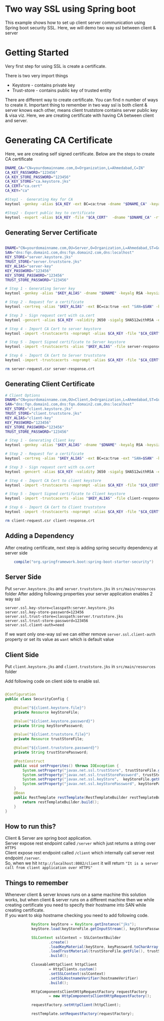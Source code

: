 
# Two way SSL using Spring boot

This example shows how to set up client server communication using Spring boot security SSL.
Here, we will demo two way ssl between client & server

# Getting Started

   Very first step for using SSL is create a certificate.
   
   There is two very import things 
   * Keystore - contains private key
   * Trust-store - contains public key of trusted entity

   There are different way to create certificate. You can find n number of ways to create it.
   Important thing to remember in two way ssl is both client & server knows each other, means client truststore contains server public key & visa viz.
   Here, we are creating certificate with having CA between client and server.
   
# Generating CA Certificate
   
Here, we are creating self signed certificate.
Below are the steps to create CA certificate
```bash
DNAME_CA="CN=yourdomainname.com,O=Organization,L=Ahmedabad,C=IN"
CA_KEY_PASSWORD="123456"
CA_KEY_STORE_PASSWORD="123456"
CA_KEY_STORE="ca.keystore.jks"
CA_CERT="ca.cert"
CA_KEY="ca"

#Step1 -  Generating Key for CA
keytool -genkey -alias $CA_KEY -ext BC=ca:true -dname "$DNAME_CA" -keyalg RSA -keysize 4096 -sigalg SHA512withRSA -keypass "$CA_KEY_PASSWORD" -validity 3650 -keystore "$CA_KEY_STORE" -storepass "$CA_KEY_STORE_PASSWORD"

#Step2 - Export public key to certificate
keytool -export -alias $CA_KEY -file "$CA_CERT"  -dname "$DNAME_CA" -rfc -keystore "$CA_KEY_STORE" -storepass "$CA_KEY_STORE_PASSWORD"

```
    
## Generating Server Certificate 
```bash

DNAME="CN=yourdomainname.com,OU=Server,O=Organization,L=Ahmedabad,ST=Gujarat,C=IN"
SAN="dns:fqn.domain1.com,dns:fqn.domain2.com,dns:localhost"
KEY_STORE="server.keystore.jks"
TRUST_STORE="server.truststore.jks"
KEY_ALIAS="server-key"
KEY_PASSWORD="123456"
KEY_STORE_PASSWORD="123456"
TRUST_STORE_PASSWORD="123456"

# Step 1 - Generating Server key 
keytool -genkey -alias "$KEY_ALIAS" -dname "$DNAME" -keyalg RSA -keysize 4096 -sigalg SHA512withRSA -keypass "$KEY_PASSWORD" -validity 3650 -keystore "$KEY_STORE" -storepass "$KEY_STORE_PASSWORD"

# Step 2 - Request for a certificate
keytool -certreq -alias "$KEY_ALIAS" -ext BC=ca:true -ext "SAN=$SAN" -keyalg RSA -keysize 4096 -sigalg SHA512withRSA -keypass "$KEY_PASSWORD" -validity 3650 -keystore "$KEY_STORE" -storepass "$KEY_STORE_PASSWORD" -file server-request.csr

# Step 3 - Sign request cert with ca.cert
keytool -gencert -alias $CA_KEY -validity 3650 -sigalg SHA512withRSA -ext "SAN=$SAN" -infile server-request.csr -outfile server-response.crt -rfc -keypass "$CA_KEY_PASSWORD" -keystore "$CA_KEY_STORE" -storepass "$CA_KEY_STORE_PASSWORD"

# Step 4 - Import CA Cert to server keystore
keytool -import -trustcacerts -noprompt -alias $CA_KEY -file "$CA_CERT" -keystore "$KEY_STORE" -storepass "$KEY_STORE_PASSWORD"

# Step 5 - Import Signed certificate to Server keystore
keytool -import -trustcacerts -alias "$KEY_ALIAS" -file server-response.crt -keypass "$KEY_PASSWORD" -keystore "$KEY_STORE" -storepass "$KEY_STORE_PASSWORD"

# Step 6 - Import CA Cert to Server truststore
keytool -import -trustcacerts -noprompt -alias $CA_KEY -file "$CA_CERT" -keystore "$TRUST_STORE" -storepass "$TRUST_STORE_PASSWORD"

rm server-request.csr server-response.crt

```
## Generating Client Certificate
```bash
# Client Options
DNAME="CN=yourdomainname.com,OU=Client,O=Organization,L=Ahmedabad,ST=Gujarat,C=IN"
SAN="dns:fqn.domain1.com,dns:fqn.domain2.com,dns:localhost"
KEY_STORE="client.keystore.jks"
TRUST_STORE="client.truststore.jks"
KEY_ALIAS="client-key"
KEY_PASSWORD="123456"
KEY_STORE_PASSWORD="123456"
TRUST_STORE_PASSWORD="123456"

# Step 1 - Generating Client key 
keytool -genkey -alias "$KEY_ALIAS" -dname "$DNAME" -keyalg RSA -keysize 4096 -sigalg SHA512withRSA -keypass "$KEY_PASSWORD" -validity 3650 -keystore "$KEY_STORE" -storepass "$KEY_STORE_PASSWORD"

# Step 2 - Request for a certificate
keytool -certreq -alias "$KEY_ALIAS" -ext BC=ca:true -ext "SAN=$SAN" -keyalg RSA -keysize 4096 -sigalg SHA512withRSA -keypass "$KEY_PASSWORD" -validity 3650 -keystore "$KEY_STORE" -storepass "$KEY_STORE_PASSWORD" -file client-request.csr

# Step 3 - Sign request cert with ca.cert
keytool -gencert -alias $CA_KEY -validity 3650 -sigalg SHA512withRSA -ext "SAN=$SAN" -infile client-request.csr -outfile client-response.crt -rfc -keypass "$CA_KEY_PASSWORD" -keystore "$CA_KEY_STORE" -storepass "$CA_KEY_STORE_PASSWORD"

# Step 4 - Import CA Cert to client keystore
keytool -import -trustcacerts -noprompt -alias $CA_KEY -file "$CA_CERT" -keystore "$KEY_STORE" -storepass "$KEY_STORE_PASSWORD"

# Step 5 - Import Signed certificate to Client keystore
keytool -import -trustcacerts -alias "$KEY_ALIAS" -file client-response.crt -keypass "$KEY_PASSWORD" -keystore "$KEY_STORE" -storepass "$KEY_STORE_PASSWORD"

# Step 6 - Import CA Cert to Client truststore
keytool -import -trustcacerts -noprompt -alias $CA_KEY -file "$CA_CERT" -keystore "$TRUST_STORE" -storepass "$TRUST_STORE_PASSWORD"

rm client-request.csr client-response.crt

```


## Adding a Dependency
After creating certificate, next step is adding spring security dependency at server side
```gradle
    compile("org.springframework.boot:spring-boot-starter-security")
```

## Server Side
Put ```server.keystore.jks``` and ```server.truststore.jks``` in ```src/main/resources``` folder
After adding following properties your server application enables 2 way ssl

```
server.ssl.key-store=classpath:server.keystore.jks
server.ssl.key-store-password=123456
server.ssl.trust-store=classpath:server.truststore.jks
server.ssl.trust-store-password=123456
server.ssl.client-auth=need
```
If we want only one-way ssl we can either remove ```server.ssl.client-auth``` property or set its value as ```want``` which is default value


## Client Side
Put ```client.keystore.jks``` and ```client.truststore.jks``` in ```src/main/resources``` folder

Add following code on client side to enable ssl.
```java

@Configuration
public class SecurityConfig {

    @Value("${client.keystore.file}")
    private Resource keyStoreFile;

    @Value("${client.keystore.password}")
    private String keyStorePassword;

    @Value("${client.truststore.file}")
    private Resource trustStoreFile;

    @Value("${client.truststore.password}")
    private String trustStorePassword;

    @PostConstruct
    public void setProperites() throws IOException {
        System.setProperty("javax.net.ssl.trustStore", trustStoreFile.getFile().getAbsolutePath());
        System.setProperty("javax.net.ssl.trustStorePassword", trustStorePassword);
        System.setProperty("javax.net.ssl.keyStore",  keyStoreFile.getFile().getAbsolutePath());
        System.setProperty("javax.net.ssl.keyStorePassword", keyStorePassword);
    }
    @Bean
    public RestTemplate restTemplate(RestTemplateBuilder restTemplateBuilder){
        return restTemplateBuilder.build();
    }
}

```

## How to run this?

Client & Server are spring boot application.<br/>
Server expose rest endpoint called ```/server``` which just returns a string over ```HTTPS``` <br/>
Client expose rest endpoint called ```/client``` which internally call server rest endpoint ```/server```. <br/>
So, when we hit ```http://localhost:8082/client``` it will return ```"It is a server call from client application over HTTPS"```

## Things to remember

Whenever client & server knows runs on a same machine this solution works, but when client & server runs on a different machine then we while creating certificate you need to specify their hostname into SAN while creating certificate.<br/>
If you want to skip hostname checking you need to add following code.

```java
            KeyStore keyStore = KeyStore.getInstance("jks");
            keyStore.load(keyStoreFile.getInputStream(), keyStorePassword.toCharArray());

            SSLContext sslContext = SSLContextBuilder
                    .create()
                    .loadKeyMaterial(keyStore, keyPassword.toCharArray())
                    .loadTrustMaterial(trustStoreFile.getFile(), trustStorePassword.toCharArray())
                    .build();

            CloseableHttpClient httpClient
                    = HttpClients.custom()
                    .setSSLContext(sslContext)
                    .setSSLHostnameVerifier(hostnameVerifier)
                    .build();

            HttpComponentsClientHttpRequestFactory requestFactory
                    = new HttpComponentsClientHttpRequestFactory();

            requestFactory.setHttpClient(httpClient);

            restTemplate.setRequestFactory(requestFactory);

```